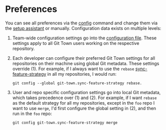 # Preferences

You can see all preferences via the [config](commands/config.md) command and
change them via the [setup assistant](commands/config-setup.md) or manually.
Configuration data exists on multiple levels:

1. Team-wide configuration settings go into the
   [configuration file](configuration-file.md). These settings apply to all Git
   Town users working on the respective repository.
2. Each developer can configure their preferred Git Town settings for all
   repositories on their machine using global Git metadata. These settings
   override (1). For example, if I always want to use the `rebase`
   [sync-feature-strategy](https://www.git-town.com/preferences/sync-feature-strategy.html)
   in all my repositories, I would run:

   ```command-summary
   git config --global git-town.sync-feature-strategy rebase.
   ```
3. User and repo specific configuration settings go into local Git metadata,
   which takes precedence over (1) and (2). For example, if I want `rebase` as
   the default strategy for all my repositories, except in the `foo` repo I want
   to use `merge`, I'd first configure the global setting in (2), and then run
   in the `foo` repo:

   ```command-summary
   git config git-town.sync-feature-strategy merge
   ```
